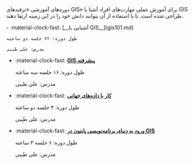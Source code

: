 دوره‌های آموزشی «ترفندهای GIS» برای آموزش عملی مهارت‌های افراد آشنا با GIS طراحی شده است. تا با استفاده از آن بتوانند دانش خود را در این زمینه ارتقا دهند.

<div class="grid cards" markdown>
- :material-clock-fast: [__آشنایی با GIS__](gis101.md)

    طول دوره: ۲۲ جلسه دو ساعته

    مدرس: علی طیبی

- :material-clock-fast: [__GIS پیشرفته__](advgis.md)

    طول دوره: ۱۶ جلسه سه ساعته

    مدرس: علی طیبی


- :material-clock-fast: [__کار با داده‌های جهانی__](global-data.md)

    طول دوره: ۴ جلسه دو ساعته

    مدرس: علی طیبی
    

- :material-clock-fast: [__ورود به دنیای برنامه‌نویسی پایتون در GIS__](pygis101.md)

    طول دوره: ۶ جلسه ۳ ساعته

    مدرس: علی طیبی
    


</div>